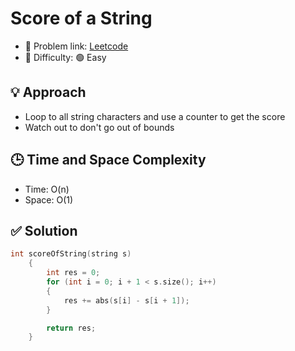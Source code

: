 # Score of a String

- 🧩 Problem link: [Leetcode](https://leetcode.com/problemset/all/)
- 🚦 Difficulty: 🟢 Easy

## 💡 Approach

- Loop to all string characters and use a counter to get the score
- Watch out to don't go out of bounds

## 🕒 Time and Space Complexity

- Time: O(n)
- Space: O(1)

## ✅ Solution

```cpp
int scoreOfString(string s)
    {
        int res = 0;
        for (int i = 0; i + 1 < s.size(); i++)
        {
            res += abs(s[i] - s[i + 1]);
        }

        return res;
    }
```
